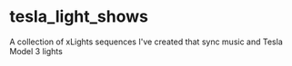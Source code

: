 # tesla_light_shows
A collection of xLights sequences I've created that sync music and Tesla Model 3 lights

